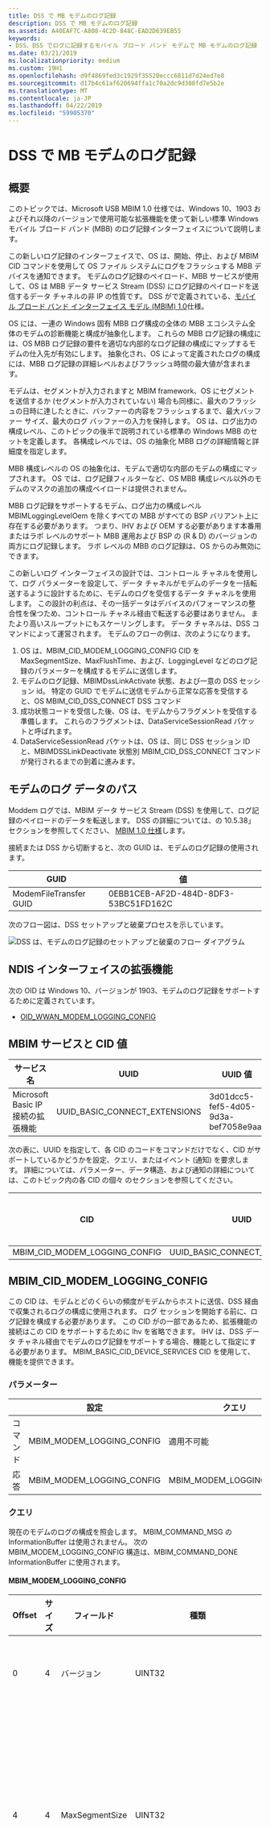 ```yaml
---
title: DSS で MB モデムのログ記録
description: DSS で MB モデムのログ記録
ms.assetid: A40EAF7C-A808-4C2D-848C-EAD2D639EB55
keywords:
- DSS、DSS でログに記録するモバイル ブロード バンド モデムで MB モデムのログ記録
ms.date: 03/21/2019
ms.localizationpriority: medium
ms.custom: 19H1
ms.openlocfilehash: d9f4869fed3c1929f35520eccc6811d7d24ed7e8
ms.sourcegitcommit: d17b4c61af620694ffa1c70a2dc9d308fd7e5b2e
ms.translationtype: MT
ms.contentlocale: ja-JP
ms.lasthandoff: 04/22/2019
ms.locfileid: "59905370"
---
```

# <a name="mb-modem-logging-with-dss"></a>DSS で MB モデムのログ記録

## <a name="overview"></a>概要

このトピックでは、Microsoft USB MBIM 1.0 仕様では、Windows 10、1903 およびそれ以降のバージョンで使用可能な拡張機能を使って新しい標準 Windows モバイル ブロード バンド (MBB) のログ記録インターフェイスについて説明します。 

この新しいログ記録のインターフェイスで、OS は、開始、停止、および MBIM CID コマンドを使用して OS ファイル システムにログをフラッシュする MBB デバイスを通知できます。 モデムのログ記録のペイロード、MBB サービスが使用して、OS は MBB データ サービス Stream (DSS) にログ記録のペイロードを送信するデータ チャネルの非 IP の性質です。 DSS がで定義されている、[モバイル ブロード バンド インターフェイス モデル (MBIM) 1.0](https://www.usb.org/sites/default/files/MBIM10Errata1_073013.zip)仕様。 

OS には、一連の Windows 固有 MBB ログ構成の全体の MBB エコシステム全体のモデムの診断機能と構成が抽象化します。 これらの MBB ログ記録の構成には、OS MBB ログ記録の要件を適切な内部的なログ記録の構成にマップするモデムの仕入先が有効にします。 抽象化され、OS によって定義されたログの構成には、MBB ログ記録の詳細レベルおよびフラッシュ時間の最大値が含まれます。 

モデムは、セグメントが入力されますと MBIM framework、OS にセグメントを送信するか (セグメントが入力されていない) 場合も同様に、最大のフラッシュの日時に達したときに、バッファーの内容をフラッシュするまで、最大バッファー サイズ、最大のログ バッファーの入力を保持します。 OS は、ログ出力の構成レベル、このトピックの後半で説明されている標準の Windows MBB のセットを定義します。 各構成レベルでは、OS の抽象化 MBB ログの詳細情報と詳細度を指定します。

MBB 構成レベルの OS の抽象化は、モデムで適切な内部のモデムの構成にマップされます。 OS では、ログ記録フィルターなど、OS MBB 構成レベル以外のモデムのマスクの追加の構成ペイロードは提供されません。 

MBB ログ記録をサポートするモデム、ログ出力の構成レベル MBIMLoggingLevelOem を除くすべての MBB がすべての BSP バリアント上に存在する必要があります。 つまり、IHV および OEM する必要があります本番用またはラボ レベルのサポート MBB 運用および BSP の (R & D) のバージョンの両方にログ記録します。 ラボ レベルの MBB のログ記録は、OS からのみ無効にできます。

この新しいログ インターフェイスの設計では、コントロール チャネルを使用して、ログ パラメーターを設定して、データ チャネルがモデムのデータを一括転送するように設計するために、モデムのログを受信するデータ チャネルを使用します。 この設計の利点は、その一括データはデバイスのパフォーマンスの整合性を保つため、コントロール チャネル経由で転送する必要はありません。 またより高いスループットにもスケーリングします。 データ チャネルは、DSS コマンドによって運営されます。 モデムのフローの例は、次のようになります。

1. OS は、MBIM_CID_MODEM_LOGGING_CONFIG CID を MaxSegmentSize、MaxFlushTime、および、LoggingLevel などのログ記録のパラメーターを構成するモデムに送信します。
2. モデムのログ記録、MBIMDssLinkActivate 状態、および一意の DSS セッション id。 特定の GUID でモデムに送信モデムから正常な応答を受信すると、OS MBIM_CID_DSS_CONNECT DSS コマンド
3. 成功状態コードを受信した後、OS は、モデムからフラグメントを受信する準備します。 これらのフラグメントは、DataServiceSessionRead パケットと呼ばれます。
4. DataServiceSessionRead パケットは、OS は、同じ DSS セッション ID と、MBIMDSSLinkDeactivate 状態別 MBIM_CID_DSS_CONNECT コマンドが発行されるまでの到着に進みます。

## <a name="modem-logging-data-path"></a>モデムのログ データのパス

Moddem ログでは、MBIM データ サービス Stream (DSS) を使用して、ログ記録のペイロードのデータを転送します。 DSS の詳細については、の 10.5.38」セクションを参照してください、 [MBIM 1.0 仕様](https://www.usb.org/sites/default/files/MBIM10Errata1_073013.zip)します。 

接続または DSS から切断すると、次の GUID は、モデムのログ記録の使用されます。

| GUID | 値 |
| --- | --- |
| ModemFileTransfer GUID | 0EBB1CEB-AF2D-484D-8DF3-53BC51FD162C |

次のフロー図は、DSS セットアップと破棄プロセスを示しています。

![DSS は、モデムのログ記録のセットアップと破棄のフロー ダイアグラム](images/mb-modem-logging-dss-flow.png "DSS モデムのログ記録のセットアップと破棄のフロー図。")

## <a name="ndis-interface-extension"></a>NDIS インターフェイスの拡張機能

次の OID は Windows 10、バージョンが 1903、モデムのログ記録をサポートするために定義されています。

- [OID_WWAN_MODEM_LOGGING_CONFIG](oid-wwan-modem-logging-config.md)

## <a name="mbim-service-and-cid-values"></a>MBIM サービスと CID 値

| サービス名 | UUID | UUID 値 |
| --- | --- | --- |
| Microsoft Basic IP 接続の拡張機能 | UUID_BASIC_CONNECT_EXTENSIONS | 3d01dcc5-fef5-4d05-9d3a-bef7058e9aaf |

次の表に、UUID を指定して、各 CID のコードをコマンドだけでなく、CID がサポートしているかどうかを設定、クエリ、またはイベント (通知) を要求します。 詳細については、パラメーター、データ構造、および通知の詳細については、このトピック内の各 CID の個々 のセクションを参照してください。 

| CID | UUID | コマンド コード | 設定 | クエリ | 通知 |
| --- | --- | --- | --- | --- | --- |
| MBIM_CID_MODEM_LOGGING_CONFIG | UUID_BASIC_CONNECT_EXTENSIONS | TBD | Y | Y | Y |

## <a name="mbimcidmodemloggingconfig"></a>MBIM_CID_MODEM_LOGGING_CONFIG

この CID は、モデムとどのくらいの頻度がモデムからホストに送信、DSS 経由で収集されるログの構成に使用されます。 ログ セッションを開始する前に、ログ記録を構成する必要があります。 この CID がの一部であるため、拡張機能の接続はこの CID をサポートするために Ihv を省略できます。 IHV は、DSS データ チャネル経由でモデムのログ記録をサポートする場合、機能として指定にする必要があります。 MBIM_BASIC_CID_DEVICE_SERVICES CID を使用して、機能を提供できます。

### <a name="parameters"></a>パラメーター

|  | 設定 | クエリ | 通知 |
| --- | --- | --- | --- |
| コマンド | MBIM_MODEM_LOGGING_CONFIG | 適用不可能 | 該当なし |
| 応答 | MBIM_MODEM_LOGGING_CONFIG | MBIM_MODEM_LOGGING_CONFIG | MBIM_MODEM_LOGGING_CONFIG |

### <a name="query"></a>クエリ

現在のモデムのログの構成を照会します。 MBIM_COMMAND_MSG の InformationBuffer は使用されません。 次の MBIM_MODEM_LOGGING_CONFIG 構造は、MBIM_COMMAND_DONE InformationBuffer に使用されます。

#### <a name="mbimmodemloggingconfig"></a>MBIM_MODEM_LOGGING_CONFIG

| Offset | サイズ | フィールド | 種類 | 説明 |
| --- | --- | --- | --- | --- |
| 0 | 4 | バージョン | UINT32 | この構造体のバージョン番号。 このフィールドを設定する必要があります**1**この構造体のバージョン 1。 |
| 4 | 4 | MaxSegmentSize | UINT32 | モデムが送信される各フラグメントをキロバイト単位では、セグメントのサイズを指定します。 デバイス サービス コマンドのモデムがサポートされている最大のフラグメント サイズが設定された値を超えている場合、この値は、サポートされているセグメントの最大サイズに設定されます。 |
| 8 | 4 | MaxFlushTime | UINT32 | 最大の時刻を示す時間 (ミリ秒単位)、ログのフラグメントを送信する前に、モデムが待機します。 収集されたログに到達しない場合**MaxSegmentSize**内、 **MaxFlushTime**期間のサイズに関係なくログ フラグメントを送信し、ログの最後のフラグメントが送信されるためです。 ログ データがない場合は、通知は送信されません。 デバイスは、短期間のフラッシュを処理できない場合、デバイスは、応答で処理できる時刻を返します。 クエリまたはセットへの応答が含まれていますが、現在構成されている**MaxFlushTime**します。 |
| 12 | 4 | LevelConfig | MBIM_LOGGING_LEVEL_CONFIG | ログの収集対象のレベルを構成します。 クエリまたはセットへの応答が含まれていますが、現在構成されている**LevelConfig**します。 |

> [!NOTE]
> モデムに、要求された OS にログ データを提供することがない場合**MaxSegmentSize**と**MaxFlushTimer**、これらのパラメーターの独自の値を選択し、セットの応答として OS の更新、または要請されていないイベントです。 場合、OS の動作は変更されません**MaxSegmentSize**または**MaxFlushTimer**に関係なくデータ パケットを受信し、それらをファイルにダンプを変更します。

次の MBIM_LOGGING_LEVEL_CONFIG 列挙型は、前述の MBIM_MODEM_LOGGING_CONFIG 構造で使用されます。

| 種類 | Value | 説明 |
| --- | --- | --- |
| MBIMLoggingLevelProd | 0 | 製品版または運用環境の作成からのテレメトリの収集対象としています。 結果のログは capsule 規模にする必要があり、キーのモデムまたは MBB 状態または失敗の情報のみが含まれています。 |
| MBIMLoggingLevelLabVerbose | 1 | 成熟度を MBB 製品の開発を対象としています。 モデムの詳細のフルスタック キャプチャします。 結果として得られるモデム キャプチャには、IHV を再生し、ログの中に、キャプチャを完全に回復が有効にする必要があります。 |
| MBIMLoggingLevelLabMedium | 2 | 検証およびフィールドが相対の成熟度や安定性と MBB 製品のテストの対象としています。 詳細と詳細度のレベルでは、ほとんどの MBB 障害のトリアージを IHV エンジニアのための十分なデータ ポイントを提供します。 |
| MBIMLoggingLevelLabLow | 3 | 自己ホスト レベルのログ記録の対象としています。 フル スタックのキャプチャのモデムの概要レベルのキャプチャ。 モデムの状態と OS の相互作用を強調表示のレベルの理解を有効にします。 |
| MBIMLoggingLevelOem | 4 | OEM および IHV は内部使用に予約されています。 |

### <a name="set"></a>Set

Set コマンドは、レベル、セグメントのサイズとフラッシュする最大時間をモデムのログ記録を構成する設定に使用されます。 MBIM_MODEM_LOGGING_CONFIG 構造体は、InformationBuffer で使用されます。

### <a name="response"></a>応答

MBIM_COMMAND_DONE で InformationBuffer には MBIM_MODEM_LOGGING_CONFIG 構造体が含まれています。

### <a name="unsolicited-events"></a>要請されていないイベント

要請されていないイベントは、モデムが内部変更について、OS に通知する必要があるシナリオでサポートされます。 現時点では、Windows 10、バージョンが 1903 年でこれらのシナリオは発生しません。

### <a name="status-codes"></a>状態コード

この CID がのみの 9.4. 5. のセクションで定義された汎用的なステータス コードを使用して、 [MBIM 仕様リビジョン 1.0](https://www.usb.org/sites/default/files/MBIM10Errata1_073013.zip)します。

## <a name="dss-session-behavior-during-inactivity"></a>非アクティブ時の DSS セッションの動作

次の表では、非アクティブのさまざまな段階で DSS セッションの動作方法について説明します。

| シナリオ | DSS セッションの状態 |
| --- | --- |
| システム スリープ、モデム専用のスリープ状態、リセット、および回復 | DSS セッションが開かれたまま |
| システムのシャット ダウン、再起動、休止状態 | DSS セッション終了済み |
